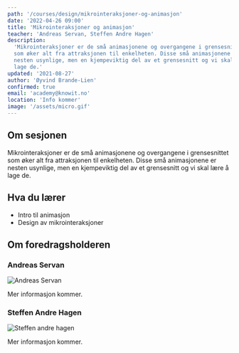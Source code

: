 ```yaml
---
path: '/courses/design/mikrointeraksjoner-og-animasjon'
date: '2022-04-26 09:00'
title: 'Mikrointeraksjoner og animasjon'
teacher: 'Andreas Servan, Steffen Andre Hagen'
description:
  'Mikrointeraksjoner er de små animasjonene og overgangene i grensesnittet
  som øker alt fra attraksjonen til enkelheten. Disse små animasjonene er
  nesten usynlige, men en kjempeviktig del av et grensesnitt og vi skal lære å
  lage de.'
updated: '2021-08-27'
author: 'Øyvind Brande-Lien'
confirmed: true
email: 'academy@knowit.no'
location: 'Info kommer'
image: '/assets/micro.gif'
---
```


## Om sesjonen

Mikrointeraksjoner er de små animasjonene og overgangene i grensesnittet som
øker alt fra attraksjonen til enkelheten. Disse små animasjonene er nesten
usynlige, men en kjempeviktig del av et grensesnitt og vi skal lære å lage de.

## Hva du lærer

- Intro til animasjon
- Design av mikrointeraksjoner

## Om foredragsholderen

### Andreas Servan
![Andreas Servan](https://user-images.githubusercontent.com/89777284/131804236-80ce84b9-4c0f-4b39-a374-06c31dfe6fd9.jpg)

Mer informasjon kommer.

### Steffen Andre Hagen
![Steffen andre hagen](https://user-images.githubusercontent.com/89777284/131804265-7ada33d1-ad63-4b83-b178-959853e9214d.png)

Mer informasjon kommer.
